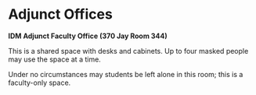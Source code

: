 # Adjunct Offices

**IDM Adjunct Faculty Office \(370 Jay Room 344\)**

This is a shared space with desks and cabinets. Up to four masked people may use the space at a time.

Under no circumstances may students be left alone in this room; this is a faculty-only space.
